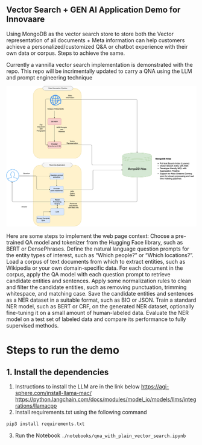 ## Vector Search + GEN AI Application Demo for Innovaare
Using MongoDB as the vector search store to store both the Vector representation of all documents + Meta information can help customers achieve a personalized/customized Q&A or chatbot experience with their own data or corpus. Steps to achieve the same.

Currently a vannilla vector search implementation is demonstrated with the repo. This repo will be incrimentally updated to carry a QNA using the LLM and prompt engineering technique

<center><img src="./images/Innovaare_QNA_vectorserach.drawio.png"></center>

Here are some steps to implement the web page context:
Choose a pre-trained QA model and tokenizer from the Hugging Face library, such as BERT or DensePhrases.
Define the natural language question prompts for the entity types of interest, such as “Which people?” or “Which locations?”.
Load a corpus of text documents from which to extract entities, such as Wikipedia or your own domain-specific data.
For each document in the corpus, apply the QA model with each question prompt to retrieve candidate entities and sentences.
Apply some normalization rules to clean and filter the candidate entities, such as removing punctuation, trimming whitespace, and matching case.
Save the candidate entities and sentences as a NER dataset in a suitable format, such as BIO or JSON.
Train a standard NER model, such as BERT or CRF, on the generated NER dataset, optionally fine-tuning it on a small amount of human-labeled data.
Evaluate the NER model on a test set of labeled data and compare its performance to fully supervised methods.



# Steps to run the demo

## 1. Install the dependencies

1. Instructions to install the LLM are in the link below
https://agi-sphere.com/install-llama-mac/
https://python.langchain.com/docs/modules/model_io/models/llms/integrations/llamacpp
2. Install requirements.txt using the following command
```bash
pip3 install requirements.txt
```
3. Run the Notebook `./notebooks/qna_with_plain_vector_search.ipynb`


